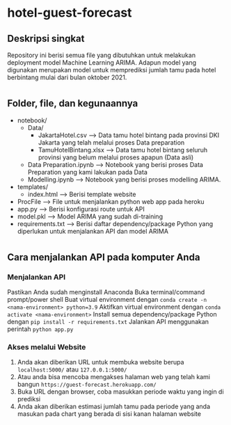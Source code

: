 # hotel-guest-forecast

## Deskripsi singkat

Repository ini berisi semua file yang dibutuhkan untuk melakukan deployment model Machine Learning ARIMA. Adapun model yang digunakan merupakan model untuk memprediksi jumlah tamu pada hotel berbintang mulai dari bulan oktober 2021.

#

## Folder, file, dan kegunaannya

- notebook/
    - Data/
        - JakartaHotel.csv --> Data tamu hotel bintang pada provinsi DKI Jakarta yang telah melalui proses Data preparation
        - TamuHotelBintang.xlsx --> Data tamu hotel bintang seluruh provinsi yang belum melalui proses apapun (Data asli)
    - Data Preparation.ipynb --> Notebook yang berisi proses Data Preparation yang kami lakukan pada Data
    - Modelling.ipynb --> Notebook yang berisi proses modelling ARIMA.
- templates/
    - index.html --> Berisi template website
- ProcFile --> File untuk menjalankan python web app pada heroku
- app.py --> Berisi konfigurasi route untuk API
- model.pkl --> Model ARIMA yang sudah di-training
- requirements.txt --> Berisi daftar dependency/package Python yang diperlukan untuk menjalankan API dan model ARIMA

#

## Cara menjalankan API pada komputer Anda

### Menjalankan API

Pastikan Anda sudah menginstall Anaconda
Buka terminal/command prompt/power shell
Buat virtual environment dengan
`conda create -n <nama-environment> python=3.9`
Aktifkan virtual environment dengan
`conda activate <nama-environment>`
Install semua dependency/package Python dengan
`pip install -r requirements.txt`
Jalankan API menggunakan perintah
`python app.py`

### Akses melalui Website
1. Anda akan diberikan URL untuk membuka website berupa `localhost:5000/` atau `127.0.0.1:5000/`
1. Atau anda bisa mencoba mengakses halaman web yang telah kami bangun `https://guest-forecast.herokuapp.com/`
1. Buka URL dengan browser, coba masukkan periode waktu yang ingin di prediksi
1. Anda akan diberikan estimasi jumlah tamu pada periode yang anda masukan pada chart yang berada di sisi kanan halaman website
